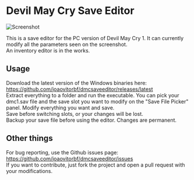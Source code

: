 # Devil May Cry Save Editor
![Screenshot](https://i.imgur.com/C95s9uM.png)

This is a save editor for the PC version of Devil May Cry 1. It can currently modify all the parameters seen on the screenshot.  
An inventory editor is in the works.
## Usage
Download the latest version of the Windows binaries here: https://github.com/joaovitorbf/dmcsaveeditor/releases/latest  
Extract everything to a folder and run the executable. You can pick your dmc1.sav file and the save slot you want to modify on the "Save File Picker" panel. Modify everything you want and save.  
Save before switching slots, or your changes will be lost.  
Backup your save file before using the editor. Changes are permanent.

## Other things

For bug reporting, use the Github issues page: https://github.com/joaovitorbf/dmcsaveeditor/issues  
If you want to contribute, just fork the project and open a pull request with your modifications.
